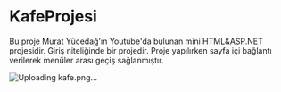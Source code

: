 # KafeProjesi

Bu proje Murat Yücedağ'ın Youtube'da bulunan mini HTML&ASP.NET projesidir. Giriş niteliğinde bir projedir. Proje yapılırken sayfa içi bağlantı verilerek menüler arası geçiş sağlanmıştır.

![Uploading kafe.png…]()

